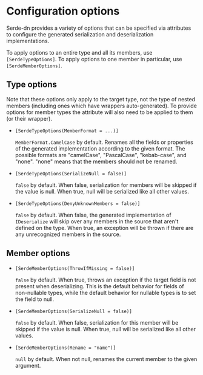 
# Configuration options

Serde-dn provides a variety of options that can be specified via attributes to configure the generated serialization and deserialization implementations.

To apply options to an entire type and all its members, use `[SerdeTypeOptions]`. To apply options to one member in particular, use `[SerdeMemberOptions]`.

## Type options

Note that these options only apply to the target type, not the type of nested members (including ones which have wrappers auto-generated). To provide options for member types the attribute will also need to be applied to them (or their wrapper).

- `[SerdeTypeOptions(MemberFormat = ...)]`

  `MemberFormat.CamelCase` by default. Renames all the fields or properties of the generated implementation according to the given format. The possible formats are "camelCase", "PascalCase", "kebab-case", and "none". "none" means that the members should not be renamed.

- `[SerdeTypeOptions(SerializeNull = false)]`

  `false` by default. When false, serialization for members will be skipped if the value is null. When true, null will be serialized like all other values.

- `[SerdeTypeOptions(DenyUnknownMembers = false)]`

  `false` by default. When false, the generated implementation of `IDeserialize` will skip over any members in the source that aren't defined on the type. When true, an exception will be thrown if there are any unrecognized members in the source.

## Member options

- `[SerdeMemberOptions(ThrowIfMissing = false)]`

  `false` by default. When true, throws an exception if the target field is not present when deserializing.  This is the default behavior for fields of non-nullable types, while the default behavior for nullable types is to set the field to null.

- `[SerdeMemberOptions(SerializeNull = false)]`

  `false` by default. When false, serialization for this member will be skipped if the value is null. When true, null will be serialized like all other values.

- `[SerdeMemberOptions(Rename = "name")]`

  `null` by default. When not null, renames the current member to the given argument.
